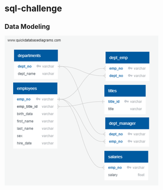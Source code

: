 # sql-challenge
## Data Modeling
![alt text](https://github.com/henrychan990805/sql-challenge/blob/fa5cda5eb2c1fecbb6b438ea3017c058e52e218c/EmployeeSQL/Data%20Modeling.png)
